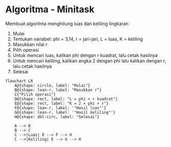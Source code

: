 # Algoritma - Minitask 
Membuat algoritma menghitung luas dan keliling lingkaran
1. Mulai
2. Tentukan variabel: phi = 3,14, r = jari-jari, L = luas, K = keliling
3. Masukkan nilai r
4. Pilih operasi
5. Untuk mencari luas, kalikan phi dengan  r kuadrat, lalu cetak hasilnya
6. Untuk mencari keliling, kalikan angka 2 dengan phi lalu kalikan dengan r, lalu cetak hasilnya
7. Selesai


```mermaid
flowchart LR
    A@{shape: circle, label: "Mulai"}
    B@{shape: lean-r, label: "Masukkan r"}
    C{"Pilih operasi"}
    D@{shape: rect, label: "L = phi × r kuadrat"}
    E@{shape: rect, label: "K = 2 × phi × r"}
    F@{shape: lean-r, label: '"Hasil luas"'}
    G@{shape: lean-r, label: '"Hasil keliling"'}
    H@{shape: dbl-circ, label: "Selesai"}

    A --> B
    B --> C
    C -->|Luas| D --> F --> H
    C -->|Keliling| E --> G --> H
```